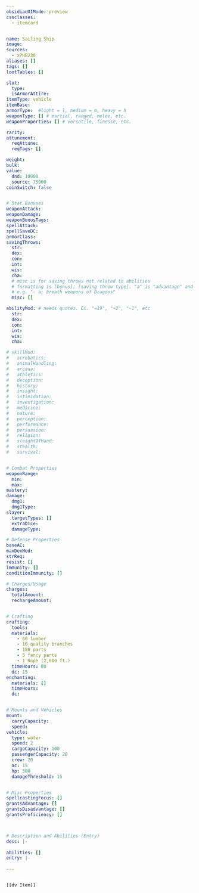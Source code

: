 ```yaml
---
obsidianUIMode: preview
cssclasses:
  - itemcard


name: Sailing Ship
image: 
sources: 
  - xPHB230
aliases: []
tags: []
lootTables: []

slot:
  type: 
  isArmorAttire: 
itemType: vehicle
itemBase: 
armorType:  #light = l, medium = m, heavy = h
weaponType: [] # martial, ranged, melee, etc.
weaponProperties: [] # versatile, finesse, etc.

rarity: 
attunement:
  reqAttune: 
  reqTags: []

weight: 
bulk: 
value:
  dnd: 10000
  source: 75000
coinSwitch: false


# Stat Bonuses
weaponAttack:
weaponDamage: 
weaponBonusTags:
spellAttack:
spellSaveDC:
armorClass: 
savingThrows: 
  str:
  dex:
  con:
  int:
  wis:
  cha:
  # misc is for saving throws not related to abilities
  # formatting is [bonus]; [saving throw type]. "a" is "advantage" and 1,2,3 are for +1,+2,+3 etc. 
  # e.g. "- a; breath weapons of Dragons"
  misc: []

abilityMod: # needs quotes. Ex. "=19", "+2", "-1", etc
  str: 
  dex: 
  con: 
  int: 
  wis: 
  cha: 

# skillMod:
#   acrobatics:
#   animalHandling:
#   arcana:
#   athletics:
#   deception:
#   history:
#   insight:
#   intimidation:
#   investigation:
#   medicine:
#   nature:
#   perception:
#   performance:
#   persuasion:
#   religion:
#   sleightOfHand:
#   stealth:
#   survival:


# Combat Properties
weaponRange:
  min: 
  max: 
mastery: 
damage:
  dmg1: 
  dmg1Type: 
slayer:
  targetTypes: []
  extraDice: 
  damageType: 

# Defense Properties
baseAC: 
maxDexMod: 
strReq: 
resist: []
immunity: []
conditionImmunity: []

# Charges/Usage
charges:
  totalAmount: 
  rechargeAmount: 


# Crafting
crafting:
  tools: 
  materials:
    - 60 lumber
    - 10 quality branches
    - 100 parts
    - 5 fancy parts
    - 1 Rope (2,000 ft.)
  timeHours: 80
  dc: 15
enchanting:
  materials: []
  timeHours: 
  dc: 


# Mounts and Vehicles
mount:
  carryCapacity:
  speed:
vehicle:
  type: water
  speed: 2
  cargoCapacity: 100
  passengerCapacity: 20
  crew: 20
  ac: 15
  hp: 300
  damageThreshold: 15


# Misc Properties
spellcastingFocus: []
grantsAdvantage: []
grantsDisadvantage: []
grantsProficiency: []



# Description and Abilities (Entry)
desc: |-
  
abilities: []
entry: |-
   
---
```


```meta-bind-embed

[[dv Item]]

```